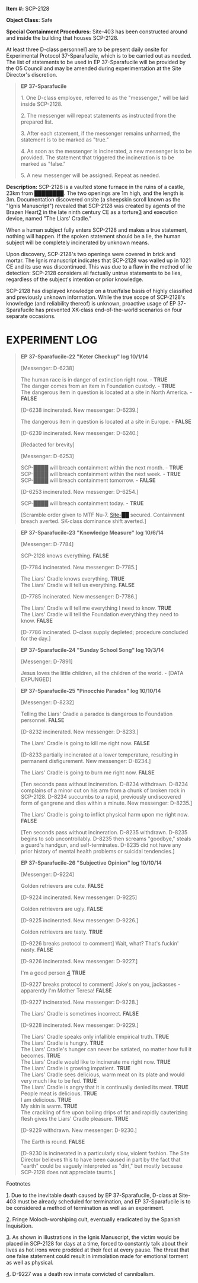 **Item #:** SCP-2128

**Object Class:** Safe

**Special Containment Procedures:** Site-403 has been constructed around and inside the building that houses SCP-2128.

At least three D-class personnel[1](javascript:;) are to be present daily onsite for Experimental Protocol 37-Sparafucile, which is to be carried out as needed. The list of statements to be used in EP 37-Sparafucile will be provided by the O5 Council and may be amended during experimentation at the Site Director's discretion.

> **EP 37-Sparafucile**
> 
> 1\. One D-class employee, referred to as the "messenger," will be laid inside SCP-2128.
> 
> 2\. The messenger will repeat statements as instructed from the prepared list.
> 
> 3\. After each statement, if the messenger remains unharmed, the statement is to be marked as "true."
> 
> 4\. As soon as the messenger is incinerated, a new messenger is to be provided. The statement that triggered the incineration is to be marked as "false."
> 
> 5\. A new messenger will be assigned. Repeat as needed.

**Description:** SCP-2128 is a vaulted stone furnace in the ruins of a castle, 23km from ████████. The two openings are 1m high, and the length is 3m. Documentation discovered onsite (a sheepskin scroll known as the "Ignis Manuscript") revealed that SCP-2128 was created by agents of the Brazen Heart[2](javascript:;) in the late ninth century CE as a torture[3](javascript:;) and execution device, named "The Liars' Cradle."

When a human subject fully enters SCP-2128 and makes a true statement, nothing will happen. If the spoken statement should be a lie, the human subject will be completely incinerated by unknown means.

Upon discovery, SCP-2128's two openings were covered in brick and mortar. The Ignis manuscript indicates that SCP-2128 was walled up in 1021 CE and its use was discontinued. This was due to a flaw in the method of lie detection: SCP-2128 considers all factually untrue statements to be lies, regardless of the subject's intention or prior knowledge.

SCP-2128 has displayed knowledge on a true/false basis of highly classified and previously unknown information. While the true scope of SCP-2128's knowledge (and reliability thereof) is unknown, proactive usage of EP 37-Sparafucile has prevented XK-class end-of-the-world scenarios on four separate occasions.

EXPERIMENT LOG
==============

> **EP 37-Sparafucile-22 "Keter Checkup" log 10/1/14**
> 
> \[Messenger: D-6238\]
> 
> The human race is in danger of extinction right now. - **TRUE**  
> The danger comes from an item in Foundation custody. - **TRUE**  
> The dangerous item in question is located at a site in North America. - **FALSE**
> 
> \[D-6238 incinerated. New messenger: D-6239.\]
> 
> The dangerous item in question is located at a site in Europe. - **FALSE**
> 
> \[D-6239 incinerated. New messenger: D-6240.\]
> 
> \[Redacted for brevity\]
> 
> \[Messenger: D-6253\]
> 
> SCP-████ will breach containment within the next month. - **TRUE**  
> SCP-████ will breach containment within the next week. - **TRUE**  
> SCP-████ will breach containment tomorrow. - **FALSE**
> 
> \[D-6253 incinerated. New messenger: D-6254.\]
> 
> SCP-████ will breach containment today. - **TRUE**
> 
> \[Scramble order given to MTF Nu-7. [Site-██](/scp-752) secured. Containment breach averted. SK-class dominance shift averted.\]

> **EP 37-Sparafucile-23 "Knowledge Measure" log 10/6/14**
> 
> \[Messenger: D-7784\]
> 
> SCP-2128 knows everything. **FALSE**
> 
> \[D-7784 incinerated. New messenger: D-7785.\]
> 
> The Liars' Cradle knows everything. **TRUE**  
> The Liars' Cradle will tell us everything. **FALSE**
> 
> \[D-7785 incinerated. New messenger: D-7786.\]
> 
> The Liars' Cradle will tell me everything I need to know. **TRUE**  
> The Liars' Cradle will tell the Foundation everything they need to know. **FALSE**
> 
> \[D-7786 incinerated. D-class supply depleted; procedure concluded for the day.\]

> **EP 37-Sparafucile-24 "Sunday School Song" log 10/3/14**
> 
> \[Messenger: D-7891\]
> 
> Jesus loves the little children, all the children of the world. - \[DATA EXPUNGED\]

> **EP 37-Sparafucile-25 "Pinocchio Paradox" log 10/10/14**
> 
> \[Messenger: D-8232\]
> 
> Telling the Liars' Cradle a paradox is dangerous to Foundation personnel. **FALSE**
> 
> \[D-8232 incinerated. New messenger: D-8233.\]
> 
> The Liars' Cradle is going to kill me right now. **FALSE**
> 
> \[D-8233 partially incinerated at a lower temperature, resulting in permanent disfigurement. New messenger: D-8234.\]
> 
> The Liars' Cradle is going to burn me right now. **FALSE**
> 
> \[Ten seconds pass without incineration. D-8234 withdrawn. D-8234 complains of a minor cut on his arm from a chunk of broken rock in SCP-2128. D-8234 succumbs to a rapid, previously undiscovered form of gangrene and dies within a minute. New messenger: D-8235.\]
> 
> The Liars' Cradle is going to inflict physical harm upon me right now. **FALSE**
> 
> \[Ten seconds pass without incineration. D-8235 withdrawn. D-8235 begins to sob uncontrollably. D-8235 then screams "goodbye," steals a guard's handgun, and self-terminates. D-8235 did not have any prior history of mental health problems or suicidal tendencies.\]

> **EP 37-Sparafucile-26 "Subjective Opinion" log 10/10/14**
> 
> \[Messenger: D-9224\]
> 
> Golden retrievers are cute. **FALSE**
> 
> \[D-9224 incinerated. New messenger: D-9225\]
> 
> Golden retrievers are ugly. **FALSE**
> 
> \[D-9225 incinerated. New messenger: D-9226.\]
> 
> Golden retrievers are tasty. **TRUE**
> 
> \[D-9226 breaks protocol to comment\] Wait, what? That's fuckin' nasty. **FALSE**
> 
> \[D-9226 incinerated. New messenger: D-9227.\]
> 
> I'm a good person.[4](javascript:;) **TRUE**
> 
> \[D-9227 breaks protocol to comment\] Joke's on you, jackasses - apparently I'm Mother Teresa! **FALSE**
> 
> \[D-9227 incinerated. New messenger: D-9228.\]
> 
> The Liars' Cradle is sometimes incorrect. **FALSE**
> 
> \[D-9228 incinerated. New messenger: D-9229.\]
> 
> The Liars' Cradle speaks only infallible empirical truth. **TRUE**  
> The Liars' Cradle is hungry. **TRUE**  
> The Liars' Cradle's hunger can never be satiated, no matter how full it becomes. **TRUE**  
> The Liars' Cradle would like to incinerate me right now. **TRUE**  
> The Liars' Cradle is growing impatient. **TRUE**  
> The Liars' Cradle sees delicious, warm meat on its plate and would very much like to be fed. **TRUE**  
> The Liars' Cradle is angry that it is continually denied its meat. **TRUE**  
> People meat is delicious. **TRUE**  
> I am delicious. **TRUE**  
> My skin is warm. **TRUE**  
> The crackling of fire upon boiling drips of fat and rapidly cauterizing flesh gives the Liars' Cradle pleasure. **TRUE**
> 
> \[D-9229 withdrawn. New messenger: D-9230.\]
> 
> The Earth is round. **FALSE**
> 
> \[D-9230 is incinerated in a particularly slow, violent fashion. The Site Director believes this to have been caused in part by the fact that "earth" could be vaguely interpreted as "dirt," but mostly because SCP-2128 does not appreciate taunts.\]

Footnotes

[1](javascript:;). Due to the inevitable death caused by EP 37-Sparafucile, D-class at Site-403 must be already scheduled for termination, and EP 37-Sparafucile is to be considered a method of termination as well as an experiment.

[2](javascript:;). Fringe Moloch-worshiping cult, eventually eradicated by the Spanish Inquisition.

[3](javascript:;). As shown in illustrations in the Ignis Manuscript, the victim would be placed in SCP-2128 for days at a time, forced to constantly talk about their lives as hot irons were prodded at their feet at every pause. The threat that one false statement could result in immolation made for emotional torment as well as physical.

[4](javascript:;). D-9227 was a death row inmate convicted of cannibalism.